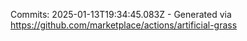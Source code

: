 Commits: 2025-01-13T19:34:45.083Z - Generated via https://github.com/marketplace/actions/artificial-grass
<br>
